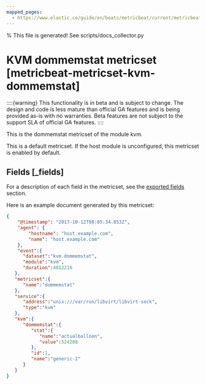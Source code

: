 ```yaml
---
mapped_pages:
  - https://www.elastic.co/guide/en/beats/metricbeat/current/metricbeat-metricset-kvm-dommemstat.html
---
```


% This file is generated! See scripts/docs_collector.py

# KVM dommemstat metricset [metricbeat-metricset-kvm-dommemstat]

::::{warning}
This functionality is in beta and is subject to change. The design and code is less mature than official GA features and is being provided as-is with no warranties. Beta features are not subject to the support SLA of official GA features.
::::


This is the dommemstat metricset of the module kvm.

This is a default metricset. If the host module is unconfigured, this metricset is enabled by default.

## Fields [_fields]

For a description of each field in the metricset, see the [exported fields](/reference/metricbeat/exported-fields-kvm.md) section.

Here is an example document generated by this metricset:

```json
{
    "@timestamp": "2017-10-12T08:05:34.853Z",
    "agent": {
        "hostname": "host.example.com",
        "name": "host.example.com"
    },
    "event":{
      "dataset":"kvm.dommemstat",
      "module":"kvm",
      "duration":4012216
   },
   "metricset":{
      "name":"dommemstat"
   },
   "service":{
      "address":"unix:///var/run/libvirt/libvirt-sock",
      "type":"kvm"
   },
   "kvm":{
      "dommemstat":{
         "stat":{
            "name":"actualballoon",
            "value":524288
         },
         "id":1,
         "name":"generic-2"
      }
   }
}
```
